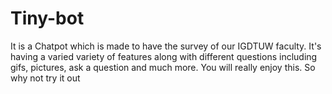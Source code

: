 # Tiny-bot
It is a Chatpot which is made to have the survey of our IGDTUW faculty. It's having a varied variety of features along with different questions including gifs, pictures, ask a question and much more.
You will really enjoy this. So why not try it out 
